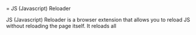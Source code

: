 = JS (Javascript) Reloader

JS (Javascript) Reloader is a browser extension that allows you to reload JS without reloading the page itself. It reloads all <script> tags on page. It does NOT effect inline script.

It is currently available for Google Chrome

== Usage

Reload all scripts via the keyboard shortcut F10, or via the context-menu's option "Reload JS".

One may customize the keyboard shortcut under the extensions settings page.


=== Google Chrome
Grab the latest version for Chrome at https://chrome.google.com/webstore/detail/js-reloader/gpmblpbhjcdbhgcekpfkdfpglplmhffo

== Limitations

JS (JavaScript) Reloader does not reload inline script.

Beware that reloading script will not update every object already loaded. One may run into interesting issues where old versions of functions are used (i.e. as callbacks/closures/exisitng objects). 
–  Alexei Levenkov Mar 12 '11 at 22:01

== Feedback

Feel free to report issues on GitHub! It's much needed!

* View Source on GitHub (http://github.com/dfparker2002/js-reloader-chrome)
* Report Issues on GitHub (http://github.com/dfparker2002/js-reloader-chrome/issues)

== Attribution & Credits

This extension is a first extension & learning exercise for me. I adapted it from Kenneth Auchenberg's css-reloader-chrome project; https://github.com/auchenberg/css-reloader-chrome

I used a "free" icon I found here, https://www.iconfinder.com/icons/104117/refresh_reload_icon#size=256

== Copyright

Copyright (c) 2015, David Parker. See LICENSE for details.
